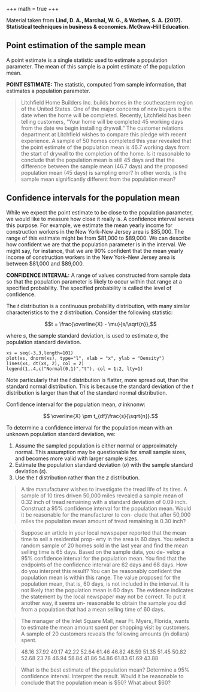 +++
math = true
+++

Material taken from **Lind, D. A., Marchal, W. G., & Wathen, S. A. (2017). Statistical techniques in business & economics. McGraw-Hill Education.**


## Point estimation of the sample mean

A point estimate is a single statistic used to estimate a population parameter. The mean of this sample is a point estimate of the population mean.

**POINT ESTIMATE:** The statistic, computed from sample information, that estimates a population parameter.

> Litchfield Home Builders Inc. builds homes in the southeastern region of the United States. One of the major concerns of new buyers is the date when the home will be completed. Recently, Litchfield has been telling customers, “Your home will be completed 45 working days from the date we begin installing drywall.” The customer relations department at Litchfield wishes to compare this pledge with recent experience. A sample of 50 homes completed this year revealed that the point estimate of the population mean is 46.7 working days from the start of drywall to the completion of the home. Is it reasonable to conclude that the population mean is still 45 days and that the difference between the sample mean (46.7 days) and the proposed population mean (45 days) is sampling error? In other words, is the sample mean significantly different from the population mean?


## Confidence intervals for the population mean


While we expect the point estimate to be close to the population parameter, we would like to measure how close it really is. A confidence interval serves this purpose. For example, we estimate the mean yearly income for construction workers in the New York–New Jersey area is $85,000. The range of this estimate might be from $81,000 to $89,000. We can describe how confident we are that the population parameter is in the interval. We might say, for instance, that we are 90% confident that the mean yearly income of construction workers in the New York–New Jersey area is between $81,000 and $89,000.


**CONFIDENCE INTERVAL:** A range of values constructed from sample data so that the population parameter is likely to occur within that range at a specified probability. The specified probability is called the level of confidence.


The $t$ distribution is a continuous probability distribution, with many similar characteristics to the $z$ distribution. Consider the following statistic:

$$t = \frac{\overline{X} - \mu}{s/\sqrt{n}},$$

where $s$, the sample standard deviation, is used to estimate $\sigma$, the population standard deviation.

```{r}
xs = seq(-3,3,length=101)
plot(xs, dnorm(xs), type="l", xlab = "x", ylab = "Density")
lines(xs, dt(xs, 2), col = 2)
legend(1,.4,c("Normal(0,1)","t"), col = 1:2, lty=1)
```

Note particularly that the $t$ distribution is flatter, more spread out, than the standard normal distribution. This is because the standard deviation of the $t$ distribution is larger than that of the standard normal distribution.

Confidence interval for the population mean, $\sigma$ inknonw:

$$ \overline{X} \pm t_{df}\frac{s}{\sqrt{n}}.$$


To determine a confidence interval for the population mean with an unknown population standard deviation, we:
1. Assume the sampled population is either normal or approximately normal. This assumption may be questionable for small sample sizes, and becomes more valid with larger sample sizes.
2. Estimate the population standard deviation ($\sigma$) with the sample standard deviation ($s$).
3. Use the $t$ distribution rather than the $z$ distribution.


> A tire manufacturer wishes to investigate the tread life of its tires. A sample of 10 tires driven 50,000 miles revealed a sample mean of 0.32 inch of tread remaining with a standard deviation of 0.09 inch. Construct a 95% confidence interval for the population mean. Would it be reasonable for the manufacturer to con- clude that after 50,000 miles the population mean amount of tread remaining is 0.30 inch?


> Suppose an article in your local newspaper reported that the mean time to sell a residential prop- erty in the area is 60 days. You select a random sample of 20 homes sold in the last year and find the mean selling time is 65 days. Based on the sample data, you de- velop a 95% confidence interval for the population mean. You find that the endpoints of the confidence interval are 62 days and 68 days. How do you interpret this result? You can be reasonably confident the population mean is within this range. The value proposed for the population mean, that is, 60 days, is not included in the interval. It is not likely that the population mean is 60 days. The evidence indicates the statement by the local newspaper may not be correct. To put it another way, it seems un- reasonable to obtain the sample you did from a population that had a mean selling time of 60 days.

> The manager of the Inlet Square Mall, near Ft. Myers, Florida, wants to estimate the mean amount spent per shopping visit by customers. A sample of 20 customers reveals the following amounts (in dollars) spent.

> 48.16 37.92 49.17 42.22 52.64 61.46 46.82 48.59 51.35 51.45 50.82 52.68 23.78 46.94 58.84 41.86 54.86 61.83 61.69 43.88

> What is the best estimate of the population mean? Determine a 95% confidence interval. Interpret the result. Would it be reasonable to conclude that the population mean is $50? What about $60?


